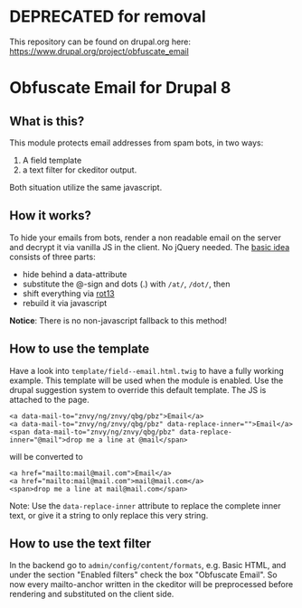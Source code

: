 # DEPRECATED for removal

This repository can be found on drupal.org here: https://www.drupal.org/project/obfuscate_email

# Obfuscate Email for Drupal 8

## What is this?

This module protects email addresses from spam bots, in two ways:

1. A field template
2. a text filter for ckeditor output.

Both situation utilize the same javascript.

## How it works?

To hide your emails from bots, render a non readable email on the server and
decrypt it via vanilla JS in the client. No jQuery needed. The
[basic idea](www.grall.name/posts/1/antiSpam-emailAddressObfuscation.html)
consists of three parts:

- hide behind a data-attribute
- substitute the @-sign and dots (.) with `/at/`, `/dot/`, then
- shift everything via [rot13](https://en.wikipedia.org/wiki/ROT13)
- rebuild it via javascript

**Notice**: There is no non-javascript fallback to this method!

## How to use the template 

Have a look into ``template/field--email.html.twig`` to have a fully working
example. This template will be used when the module is enabled. Use the
drupal suggestion system to override this default template. The JS is attached
to the page.

```
<a data-mail-to="znvy/ng/znvy/qbg/pbz">Email</a>
<a data-mail-to="znvy/ng/znvy/qbg/pbz" data-replace-inner="">Email</a>
<span data-mail-to="znvy/ng/znvy/qbg/pbz" data-replace-inner="@mail">drop me a line at @mail</span>
```

will be converted to

```
<a href="mailto:mail@mail.com">Email</a>
<a href="mailto:mail@mail.com">mail@mail.com</a>
<span>drop me a line at mail@mail.com</span>
```

Note: Use the `data-replace-inner` attribute to replace the complete inner text,
or give it a string to only replace this very string.

## How to use the text filter
 
In the backend go to `admin/config/content/formats`, e.g. Basic HTML, and under
the section "Enabled filters" check the box "Obfuscate Email". So now every
mailto-anchor written in the ckeditor will be preprocessed before rendering and
substituted on the client side.

